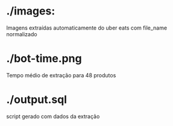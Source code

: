 # ./images:

Imagens extraídas automaticamente do uber eats com file_name normalizado

# ./bot-time.png

Tempo médio de extração para 48 produtos

# ./output.sql

script gerado com dados da extração
